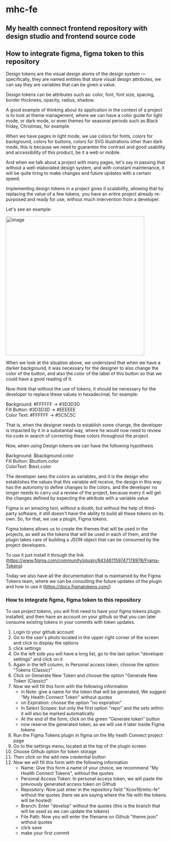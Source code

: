 # mhc-fe
## My health connect frontend repository with design studio and frontend source code

## How to integrate figma, figma token to this repository

Design tokens are the visual design atoms of the design system — specifically, they are named entities that store visual design attributes, we can say they are variables that can be given a value.

Design tokens can be attributes such as: color, font, font size, spacing, border thickness, opacity, radius, shadow.

A good example of thinking about its application in the context of a project is to look at theme management, where we can have a color guide for light mode, or dark mode, or even themes for seasonal periods such as Black friday, Christmas, for example.

When we have pages in light mode, we use colors for fonts, colors for background, colors for buttons, colors for SVG illustrations other than dark mode, this is because we need to guarantee the contrast and good usability and accessibility of this product, be it a web or mobile.

And when we talk about a project with many pages, let's say in passing that without a well-elaborated design system, and with constant maintenance, it will be quite tiring to make changes and future updates with a certain speed.

Implementing design tokens in a project gives it scalability, allowing that by replacing the value of a few tokens, you have an entire project already re-purposed and ready for use, without much intervention from a developer.

Let's see an example:

<img width="435" alt="image" src="https://user-images.githubusercontent.com/104807903/200140203-c7681c8a-eeff-4691-a7dd-2d74886b83df.png">

When we look at the situation above, we understand that when we have a darker background, it was necessary for the designer to also change the color of the button, and also the color of the label of this button so that we could have a good reading of it.

Now think that without the use of tokens, it should be necessary for the developer to replace these values in hexadecimal, for example:

Background: #FFFFFF -> #3D3D3D<br>
Fill Button: #3D3D3D -> #EEEEEE<br>
Color Text: #FFFFFF -> #5C5C5C<br>

That is, when the designer needs to establish some change, the developer is impacted by it in a substantial way, where he would now need to review his code in search of correcting these colors throughout the project.

Now, when using Design tokens we can have the following hypothesis

Background: $background.color<br>
Fill Button: $buttom.color<br>
ColorText: $text.color<br>

The developer sees the colors as variables, and it is the design who establishes the values that this variable will receive, the design in this way has the autonomy to define changes to the colors, and the developer no longer needs to carry out a review of the project, because every it will get the changes defined by expecting the attribute with a variable value

Figma is an amazing tool, without a doubt, but without the help of third-party software, it still doesn't have the ability to build all these tokens on its own. So, for that, we use a plugin, Figma tokens.

Figma tokens allows us to create the themes that will be used in the projects, as well as the tokens that will be used in each of them, and the plugin takes care of building a JSON object that can be consumed by the project developers.

To use it just install it through the link (https://www.figma.com/community/plugin/843461159747178978/Figma-Tokens)

Today we also have all the documentation that is maintained by the Figma Tokens team, where we can be consulting the future updates of the plugin and how to use it (https://docs.figmatokens.com/)

### How to integrate figma, figma token to this repository

To use project tokens, you will first need to have your figma tokens plugin installed, and then have an account on your github so that you can later consume existing tokens in your commits with token updates.

<ol>
<li>Login to your github account</li>
<li>Go to the user's photo located in the upper right corner of the screen and click to display the options</li>
<li>click settings</li>
<li>On the left side you will have a long list, go to the last option "developer settings" and click on it</li>
<li>Again in the left column, in Personal access token, choose the option: "Tokens (Classic)"</li>
<li>Click on Generate New Token and choose the option "Generate New Token (Classic)"</li>
<li>Now we will fill this form with the following information
<ul>
<li>in Note: give a name for the token that will be generated, We suggest "My Health Connect Token" without quotes</li>
<li>on Expiration: choose the option "no expiration"</li>
<li>In Select Scopes: but only the first option "repo" and the sets within it will also be marked automatically</li>
<li>At the end of the form, click on the green "Generate token" button</li>
<li>now reserve the generated token, as we will use it later inside Figma tokens</li>
</ul></li>
<li>Run the Figma Tokens plugin in figma on the My heath Connect project page</li>
<li>Go to the settings menu, located at the top of the plugin screen</li>
<li>Choose Github option for token storage</li>
<li>Then click on the add new credential button</li>
<li>Now we will fill this form with the following information
<ul>
<li>Name: Give this form a name of your choice, we recommend "My Health Connect Tokens", without the quotes</li>
<li>Personal Access Token: In personal access token, we will paste the previously generated access token on Github</li>
<li>Repository: Now just enter in the repository field "Xcov19/mhc-fe" without the quotes (here we are saying where the file with the tokens will be hosted)</li>
<li>Branch: Enter "develop" without the quotes (this is the branch that will be used so we can update the tokens)</li>
<li>File Path: Now you will enter the filename on Github "theme.json" without quotes</li>
<li>click save</li>
<li>make your first commit</li>
</ul></li>
</ol>
